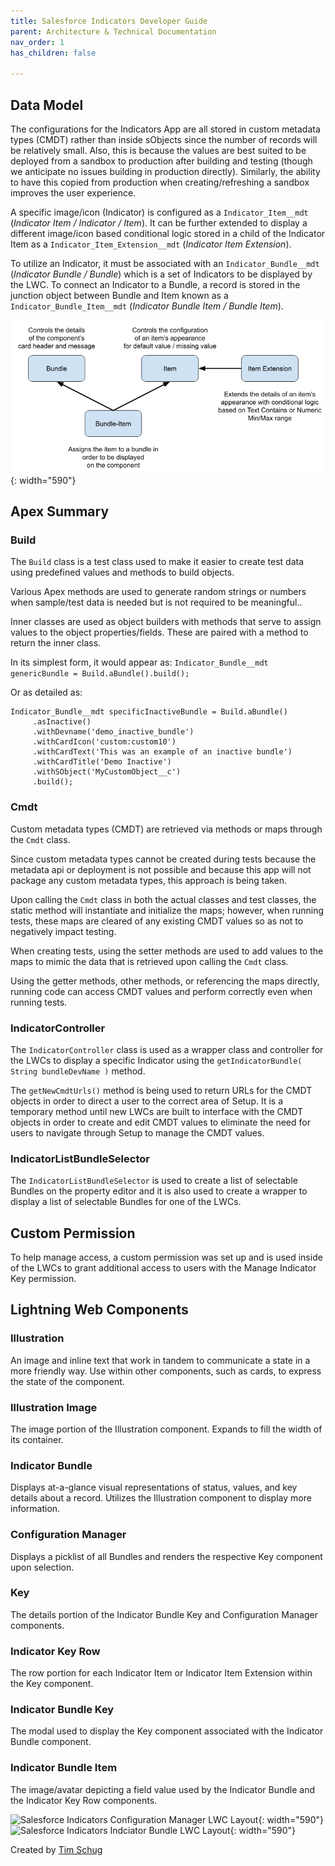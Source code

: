 ```yaml
---
title: Salesforce Indicators Developer Guide
parent: Architecture & Technical Documentation
nav_order: 1
has_children: false

---
```


## Data Model 
The configurations for the Indicators App are all stored in custom metadata types (CMDT) rather than inside sObjects since the number of records will be relatively small.  Also, this is because the values are best suited to be deployed from a sandbox to production after building and testing (though we anticipate no issues building in production directly).  Similarly, the ability to have this copied from production when creating/refreshing a sandbox improves the user experience.

A specific image/icon (Indicator) is configured as a `Indicator_Item__mdt` (*Indicator Item / Indicator / Item*).  It can be further extended to display a different image/icon based conditional logic stored in a child of the Indicator Item as a `Indicator_Item_Extension__mdt` (*Indicator Item Extension*).

To utilize an Indicator, it must be associated with an `Indicator_Bundle__mdt` (*Indicator Bundle / Bundle*) which is a set of Indicators to be displayed by the LWC.  To connect an Indicator to a Bundle, a record is stored in the junction object between Bundle and Item known as a ``Indicator_Bundle_Item__mdt`` (*Indicator Bundle Item / Bundle Item*).

![Salesforce Indicators Data Model](../images/setup/DataStructure.png){: width="590"}

## Apex Summary
### Build
The `Build` class is a test class used to make it easier to create test data using predefined values and methods to build objects.

Various Apex methods are used to generate random strings or numbers when sample/test data is needed but is not required to be meaningful..

Inner classes are used as object builders with methods that serve to assign values to the object properties/fields.  These are paired with a method to return the inner class.

In its simplest form, it would appear as:
```Indicator_Bundle__mdt genericBundle = Build.aBundle().build();```


Or as detailed as:
```
Indicator_Bundle__mdt specificInactiveBundle = Build.aBundle()
     .asInactive()
     .withDevname('demo_inactive_bundle')
     .withCardIcon('custom:custom10')
     .withCardText('This was an example of an inactive bundle')
     .withCardTitle('Demo Inactive')
     .withSObject('MyCustomObject__c')
     .build();
```
### Cmdt
Custom metadata types (CMDT) are retrieved via methods or maps through the `Cmdt` class.

Since custom metadata types cannot be created during tests because the metadata api or deployment is not possible and because this app will not package any custom metadata types, this approach is being taken.

Upon calling the `Cmdt` class in both the actual classes and test classes, the static method will instantiate and initialize the maps; however, when running tests, these maps are cleared of any existing CMDT values so as not to negatively impact testing.

When creating tests, using the setter methods are used to add values to the maps to mimic the data that is retrieved upon calling the `Cmdt` class.

Using the getter methods, other methods, or referencing the maps directly, running code can access CMDT values and perform correctly even when running tests.  

### IndicatorController
The `IndicatorController` class is used as a wrapper class and controller for the LWCs to display a specific Indicator using the `getIndicatorBundle( String bundleDevName )` method.

The `getNewCmdtUrls()` method is being used to return URLs for the CMDT objects in order to direct a user to the correct area of Setup. It is a temporary method until new LWCs are built to interface with the CMDT objects in order to create and edit CMDT values to eliminate the need for users to navigate through Setup to manage the CMDT values.

### IndicatorListBundleSelector
The `IndicatorListBundleSelector` is used to create a list of selectable Bundles on the property editor and it is also used to create a wrapper to display a list of selectable Bundles for one of the LWCs.

## Custom Permission
To help manage access, a custom permission was set up and is used inside of the LWCs to grant additional access to users with the Manage Indicator Key permission.

## Lightning Web Components

### Illustration
An image and inline text that work in tandem to communicate a state in a more friendly way. Use within other components, such as cards, to express the state of the component.

### Illustration Image
The image portion of the Illustration component. Expands to fill the width of its container.

### Indicator Bundle
Displays at-a-glance visual representations of status, values, and key details about a record. Utilizes the Illustration component to display more information.

### Configuration Manager
Displays a picklist of all Bundles and renders the respective Key component upon selection.

### Key
The details portion of the Indicator Bundle Key and Configuration Manager components.

### Indicator Key Row
The row portion for each Indicator Item or Indicator Item Extension within the Key component.

### Indicator Bundle Key
The modal used to display the Key component associated with the Indicator Bundle component.

### Indicator Bundle Item
The image/avatar depicting a field value used by the Indicator Bundle and the Indicator Key Row components. 

![Salesforce Indicators Configuration Manager LWC Layout](../images/technical/ConfigurationManagerLWCGuide.png){: width="590"}
![Salesforce Indicators Indciator Bundle LWC Layout](../images/technical/IndicatorBundleLWCGuide.png){: width="590"}

Created by [Tim Schug](https://github.com/tschug)

